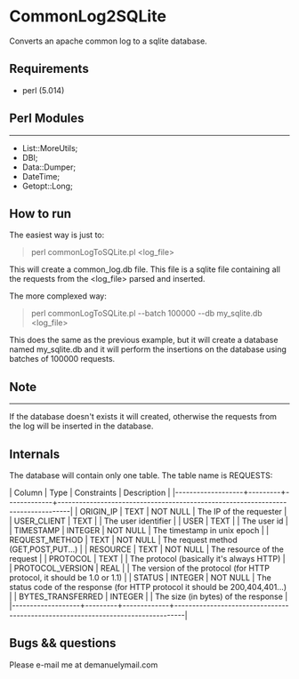 CommonLog2SQLite
================

Converts an apache common log to a sqlite database.

Requirements
------------
* perl (5.014)

Perl Modules
------------
------------
* List::MoreUtils;
* DBI;
* Data::Dumper;
* DateTime;
* Getopt::Long;

How to run
----------



The easiest way is just to:
> perl commonLogToSQLite.pl <log_file>

This will create a common_log.db file. This file is a sqlite file containing all the requests
from the <log_file> parsed and inserted. 


The more complexed way:
> perl commonLogToSQLite.pl --batch 100000 --db my_sqlite.db <log_file>

This does the same as the previous example, but it will create a database named my_sqlite.db and
it will perform the insertions on the database using batches of 100000 requests.

Note
----
----
If the database doesn't exists it will created, otherwise
the requests from the log will be inserted in the database.



Internals
---------

The database will contain only one table. The table name is REQUESTS:

| Column            | Type    | Constraints | Description                                                                     |
|-------------------+---------+-------------+---------------------------------------------------------------------------------|
| ORIGIN_IP         | TEXT    | NOT NULL    | The IP of the requester                                                         |
| USER_CLIENT       | TEXT    |             | The user identifier                                                             |
| USER              | TEXT    |             | The user id                                                                     |
| TIMESTAMP         | INTEGER | NOT NULL    | The timestamp in unix epoch                                                     |
| REQUEST_METHOD    | TEXT    | NOT NULL    | The request method (GET,POST,PUT...)                                            |
| RESOURCE          | TEXT    | NOT NULL    | The resource of the request                                                     |
| PROTOCOL          | TEXT    |             | The protocol (basically it's always HTTP)                                       |
| PROTOCOL_VERSION  | REAL    |             | The version of the protocol (for HTTP protocol, it should be 1.0 or 1.1)        |
| STATUS            | INTEGER | NOT NULL    | The status code of the response (for HTTP protocol it should be 200,404,401...) |
| BYTES_TRANSFERRED | INTEGER |             | The size (in bytes) of the response                                             |
|-------------------+---------+-------------+---------------------------------------------------------------------------------|


Bugs && questions
-----------------

Please e-mail me at demanuel<at>ymail.com
